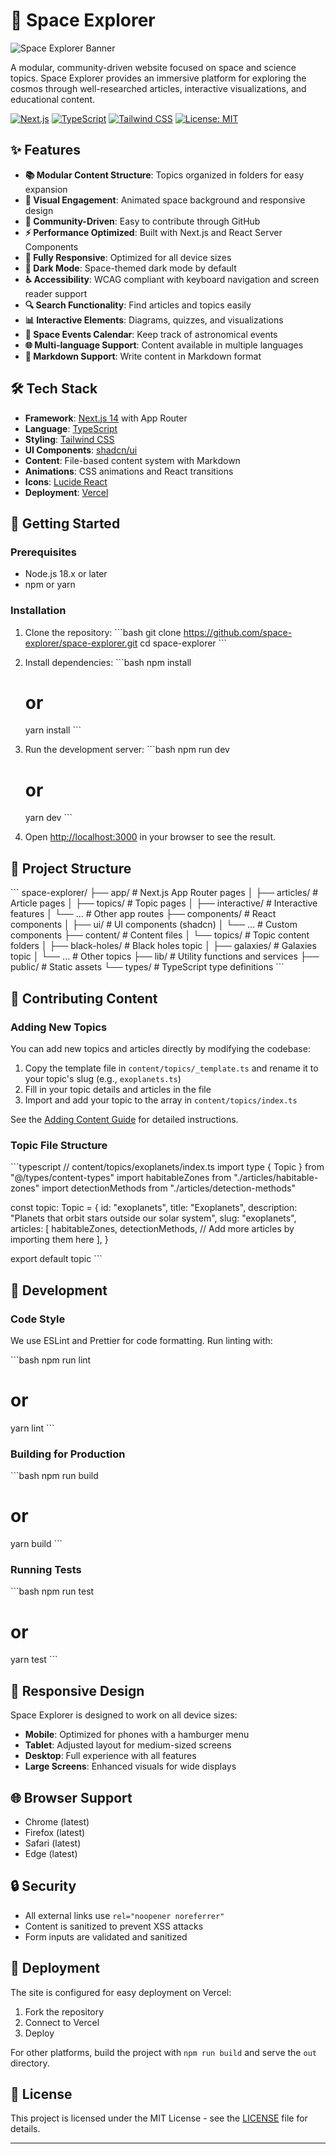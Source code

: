 # 🚀 Space Explorer

![Space Explorer Banner](/public/images/space-explorer-banner.png)

A modular, community-driven website focused on space and science topics. Space Explorer provides an immersive platform for exploring the cosmos through well-researched articles, interactive visualizations, and educational content.

[![Next.js](https://img.shields.io/badge/Built%20with-Next.js-black?style=flat-square&logo=next.js)](https://nextjs.org/)
[![TypeScript](https://img.shields.io/badge/Language-TypeScript-blue?style=flat-square&logo=typescript)](https://www.typescriptlang.org/)
[![Tailwind CSS](https://img.shields.io/badge/Styled%20with-Tailwind-38B2AC?style=flat-square&logo=tailwind-css)](https://tailwindcss.com/)
[![License: MIT](https://img.shields.io/badge/License-MIT-yellow.svg?style=flat-square)](https://opensource.org/licenses/MIT)

## ✨ Features

- **📚 Modular Content Structure**: Topics organized in folders for easy expansion
- **🎨 Visual Engagement**: Animated space background and responsive design
- **👥 Community-Driven**: Easy to contribute through GitHub
- **⚡ Performance Optimized**: Built with Next.js and React Server Components
- **📱 Fully Responsive**: Optimized for all device sizes
- **🌙 Dark Mode**: Space-themed dark mode by default
- **♿ Accessibility**: WCAG compliant with keyboard navigation and screen reader support
- **🔍 Search Functionality**: Find articles and topics easily
- **📊 Interactive Elements**: Diagrams, quizzes, and visualizations
- **📅 Space Events Calendar**: Keep track of astronomical events
- **🌐 Multi-language Support**: Content available in multiple languages
- **📝 Markdown Support**: Write content in Markdown format

## 🛠️ Tech Stack

- **Framework**: [Next.js 14](https://nextjs.org/) with App Router
- **Language**: [TypeScript](https://www.typescriptlang.org/)
- **Styling**: [Tailwind CSS](https://tailwindcss.com/)
- **UI Components**: [shadcn/ui](https://ui.shadcn.com/)
- **Content**: File-based content system with Markdown
- **Animations**: CSS animations and React transitions
- **Icons**: [Lucide React](https://lucide.dev/)
- **Deployment**: [Vercel](https://vercel.com/)

## 🚀 Getting Started

### Prerequisites

- Node.js 18.x or later
- npm or yarn

### Installation

1. Clone the repository:
   \`\`\`bash
   git clone https://github.com/space-explorer/space-explorer.git
   cd space-explorer
   \`\`\`

2. Install dependencies:
   \`\`\`bash
   npm install
   # or
   yarn install
   \`\`\`

3. Run the development server:
   \`\`\`bash
   npm run dev
   # or
   yarn dev
   \`\`\`

4. Open [http://localhost:3000](http://localhost:3000) in your browser to see the result.

## 📁 Project Structure

\`\`\`
space-explorer/
├── app/                    # Next.js App Router pages
│   ├── articles/           # Article pages
│   ├── topics/             # Topic pages
│   ├── interactive/        # Interactive features
│   └── ...                 # Other app routes
├── components/             # React components
│   ├── ui/                 # UI components (shadcn)
│   └── ...                 # Custom components
├── content/                # Content files
│   └── topics/             # Topic content folders
│       ├── black-holes/    # Black holes topic
│       ├── galaxies/       # Galaxies topic
│       └── ...             # Other topics
├── lib/                    # Utility functions and services
├── public/                 # Static assets
└── types/                  # TypeScript type definitions
\`\`\`

## 📝 Contributing Content

### Adding New Topics

You can add new topics and articles directly by modifying the codebase:

1. Copy the template file in `content/topics/_template.ts` and rename it to your topic's slug (e.g., `exoplanets.ts`)
2. Fill in your topic details and articles in the file
3. Import and add your topic to the array in `content/topics/index.ts`

See the [Adding Content Guide](docs/adding-content.md) for detailed instructions.

### Topic File Structure

\`\`\`typescript
// content/topics/exoplanets/index.ts
import type { Topic } from "@/types/content-types"
import habitableZones from "./articles/habitable-zones"
import detectionMethods from "./articles/detection-methods"

const topic: Topic = {
  id: "exoplanets",
  title: "Exoplanets",
  description: "Planets that orbit stars outside our solar system",
  slug: "exoplanets",
  articles: [
    habitableZones,
    detectionMethods,
    // Add more articles by importing them here
  ],
}

export default topic
\`\`\`

## 🧪 Development

### Code Style

We use ESLint and Prettier for code formatting. Run linting with:

\`\`\`bash
npm run lint
# or
yarn lint
\`\`\`

### Building for Production

\`\`\`bash
npm run build
# or
yarn build
\`\`\`

### Running Tests

\`\`\`bash
npm run test
# or
yarn test
\`\`\`

## 📱 Responsive Design

Space Explorer is designed to work on all device sizes:

- **Mobile**: Optimized for phones with a hamburger menu
- **Tablet**: Adjusted layout for medium-sized screens
- **Desktop**: Full experience with all features
- **Large Screens**: Enhanced visuals for wide displays

## 🌐 Browser Support

- Chrome (latest)
- Firefox (latest)
- Safari (latest)
- Edge (latest)

## 🔒 Security

- All external links use `rel="noopener noreferrer"`
- Content is sanitized to prevent XSS attacks
- Form inputs are validated and sanitized

## 🚀 Deployment

The site is configured for easy deployment on Vercel:

1. Fork the repository
2. Connect to Vercel
3. Deploy

For other platforms, build the project with `npm run build` and serve the `out` directory.

## 📄 License

This project is licensed under the MIT License - see the [LICENSE](LICENSE) file for details.

--------------------------------------------------------------------------------------------------
